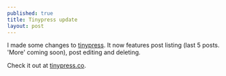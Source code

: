 ```yaml
---
published: true
title: Tinypress update
layout: post
---
```

I made some changes to [tinypress](http://tinypress.co/). It now features post listing (last 5 posts. 'More' coming soon), post editing and deleting. 

Check it out at  [tinypress.co](http://tinypress.co/). 